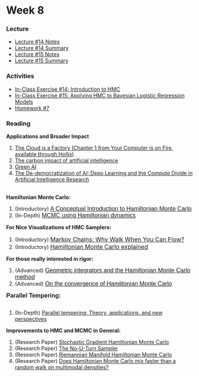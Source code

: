# Week 8

### Lecture
- [Lecture #14 Notes](./Lectures/lecture_14_notes.ipynb)
- [Lecture #14 Summary](./Lectures/lecture_14_summary.ipynb)
- [Lecture #15 Notes](./Lectures/lecture_15_notes.ipynb)
- [Lecture #15 Summary](./Lectures/lecture_15_summary.ipynb)

### Activities
- [In-Class Exercise #14: Introduction to HMC](https://deepnote.com/project/AM207Fall202114-intro-to-HMC-OWzc4s87QwGsAEaqRAGUqg)
- [In-Class Exercise #15: Applying HMC to Bayesian Logistic Regression Models](https://deepnote.com/project/AM207Fall202115-applying-HMC-JyMJImD5RQWxmCLk92TPqw)
- [Homework #7](./HW/AM207_HW7.ipynb)

### Reading
<p><strong>Applications and Broader Impact</strong></p>
<ol>
    <li><a class="inline_disabled" href="https://watermark-silverchair-com.ezp-prod1.hul.harvard.edu/9780262360777_c000200.pdf?token=AQECAHi208BE49Ooan9kkhW_Ercy7Dm3ZL_9Cf3qfKAc485ysgAAAswwggLIBgkqhkiG9w0BBwagggK5MIICtQIBADCCAq4GCSqGSIb3DQEHATAeBglghkgBZQMEAS4wEQQMw2VRlZRQTYlVW0ALAgEQgIICf_rXezLCQsJjfAOp9JFDr8dol52eoJJ4E_vYFt_EZL1ymi3jGleo697f2VGV048hPcl0YzbKZ9Oc0Z-pLDqkT6lR3oNGNCrvd7a6mg8Dj09EPPTEwP2YzDqA7vWUxGuj_Dh4nPPrYkLljW6h3Ife6bNNQyPkE2a22PrcgdLKDkgHEzYcPfHPOT_kXreH9ZrQxoyYNOAWrXymkF76tUXa4MSgXxTIOqgphHWdyVeOs78NASRyeYCYjSqUp2LBEE9CWQXglXkSokZWRDrDmIa8gkUHC_lGTr2n_c_ybbGIiOilhyG2mIyFchSbfd_01yHSvbo8BHMcw8XjvaBWleH0ro9BLjgqOBlejblpz6PEa09GYxNZKhAc25_Y_QAk6SU94P0RttDHYnFa4Fvn9Y6ePUvuDtEiizIDuuiif4mmL14TyZHP8uB2SuHVQF2lDl5ITvxk1sL0cs4qsAI06dnE82FkqzwXcXKI87ym-oNddYuW4x5JvX1Xhsnuhq8HWmZvQLa-KwmORK-WlPQlOU3k9kU96rRjBSI98n1EVVYcyr4nWbAnqgopPm9G9b3g8ibRlAyjWEetY_YEv0MQGTr0Dml2c3fSDDVVMxV7yghMydh4nq_b33IhSo77kHLWnD6JyrTDtyfGdtP5TY_E_Z932KRnvMWFCyRgF-kJpCwfNKD5YpFe59-qBhL5yBlkoSJpjk6P8fz1sTLe1imxzQ2Hz1S_xzcfovQRVezMSBnNi-WiKTvWEwO0xtIC2l3oksFU9poSCUJ8TRugLiTTp1wcDq8YBQYDpswc5qAzTp5E7ho2NzFzqWmUmZRfeqzv5Ivp-4xWSpqG4w1oZeqtNcjj9A" target="_blank" rel="noopener">The Cloud is a Factory (Chapter 1 from Your Computer is on Fire, available through Hollis)</a></li>
    <li><a class="inline_disabled" href="https://www.nature.com/articles/s42256-020-0219-9?proof=t" target="_blank" rel="noopener">The carbon impact of artificial intelligence</a></li>
    <li><a class="inline_disabled" href="https://arxiv.org/pdf/1907.10597.pdf" target="_blank" rel="noopener">Green AI</a></li>
    <li><a class="inline_disabled" href="https://arxiv.org/pdf/2010.15581.pdf" target="_blank" rel="noopener">The De-democratization of AI: Deep Learning and the Compute Divide in Artificial Intelligence Research</a></li>
</ol>
<p><strong><br />Hamiltonian Monte Carlo:</strong></p>
<ol>
    <li>(Introductory)&nbsp;<a href="https://arxiv.org/pdf/1701.02434.pdf"><span style="font-family: sans-serif; font-size: 1rem;">A Conceptual Introduction to Hamiltonian Monte Carlo</span></a></li>
    <li>(In-Depth) <a href="https://arxiv.org/pdf/1206.1901.pdf"><span style="font-family: sans-serif; font-size: 1rem;">MCMC using Hamiltonian dynamics</span></a></li>
</ol>
<p><strong>For Nice Visualizations of HMC Samplers:</strong></p>
<ol>
    <li>(Introductory)&nbsp;<a href="http://elevanth.org/blog/2017/11/28/build-a-better-markov-chain/"><span style="font-size: 12pt;">Markov Chains: Why Walk When You Can Flow?</span></a></li>
    <li>(Introductory) <a href="http://arogozhnikov.github.io/2016/12/19/markov_chain_monte_carlo.html"><span style="font-size: 12pt;">Hamiltonian Monte Carlo explained</span></a></li>
</ol>
<p><strong>For those really interested in rigor:</strong></p>
<ol>
    <li>(Advanced)&nbsp;<a href="https://arxiv.org/pdf/1711.05337.pdf"><span style="font-family: sans-serif; font-size: 1rem;">Geometric integrators and the Hamiltonian Monte Carlo method</span></a></li>
    <li>(Advanced)&nbsp;<a href="https://arxiv.org/pdf/1705.00166.pdf"><span style="font-family: sans-serif; font-size: 1rem;">On the convergence of Hamiltonian Monte Carlo</span></a></li>
</ol>
<p><strong><span style="font-family: sans-serif; font-size: 1rem;">Parallel Tempering:</span></strong></p>
<div class="page" title="Page 1">
    <div class="section">
        <div class="layoutArea">
            <div class="column">
                <ol>
                    <li><span>(In-Depth) <a href="http://www.math.pitt.edu/~cbsg/Materials/Earl_ParallelTempering.pdf">Parallel tempering: Theory, applications, and new perspectives</a></span></li>
                </ol>
                <p><strong>Improvements to HMC and MCMC in General:</strong></p>
                <ol>
                    <li><span><span>(Research Paper) </span></span><a href="https://arxiv.org/pdf/1402.4102.pdf">Stochastic Gradient Hamiltonian Monte Carlo</a></li>
                    <li>(Research Paper) <a href="https://arxiv.org/abs/1111.4246">The No-U-Turn Sampler</a></li>
                    <li><a href="https://arxiv.org/abs/1111.4246"></a>(Research Paper) <a href="https://arxiv.org/abs/0907.1100">Riemannian Manifold Hamiltonian Monte Carlo</a></li>
                    <li>(Research Paper) <a href="https://arxiv.org/abs/1808.03230">Does Hamiltonian Monte Carlo mix faster than a random walk on multimodal densities?</a></li>
                </ol>
            </div>
        </div>
    </div>
</div>
